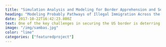 ```yaml
---
title: "Simulation Analysis and Modeling for Border Apprehension and Security"
heading: "Modeling Probably Pathways of Illegal Immigration Across the U.S. Border with Mexico"
date: 2017-10-22T16:42:23.800Z
text: One of the key challenges in securing the US border is deterring the smuggling of illicit goods and humans between the Ports-of-Entry, otherwise known as POEs. While technologies from other law enforcement sectors could provide an advantage to USBP operations such as predictive hot-spot policing, these advances will miss the pathways that smugglers have taken to cross between POEs. SAMBAS represents an advancement in the utilization of simulations and modeling approaches by field agents to support Border Security.  Built on empirically-driven social and geospatial science about decision-making patterns of those illegally entering the United States between POEs, the resulting Probable Pathways software will integrate generalized intelligence and insights on smuggler behavior at the Sector level; process the results within 1 hour of query; provide updatable probable pathways across user-defined location and time-periods; and presented in an easy-to-use framework alongside a training manual and user examples.
image: "/img/sambas.jpg"
color: "lime"
categories: ["featuredproject"]
---
```



